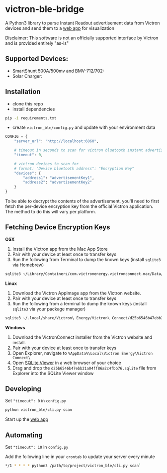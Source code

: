 # victron-ble-bridge

A Python3 library to parse Instant Readout advertisement data from Victron devices and send them to a [web app](https://github.com/debueb/victron-ble-monitor) for visualization

Disclaimer: This software is not an officially supported interface by Victron and is provided entirely "as-is"

## Supported Devices:

* SmartShunt 500A/500mv and BMV-712/702:
* Solar Charger:

## Installation

- clone this repo
- install dependencies
```bash
pip -i requirements.txt
```
- create `victron_ble/config.py` and update with your environment data
```python
CONFIG = {
    "server_url": "http://localhost:6060",

    # timeout in seconds to scan for victron bluetooth instant advertisements. Program will exit when all devices are scanned or timeout has expired. Set to 0 to scan continously.
    "timeout": 0,

    # victron devices to scan for
    # format: "Device bluetooth address": "Encryption Key"
    "devices": {
        "address1": "advertisementKey1",
        "address2": "advertisementKey2"
    }
}
```

To be able to decrypt the contents of the advertisement, you'll need to first fetch the per-device encryption key from the official Victron application. The method to do this will vary per platform.

## Fetching Device Encryption Keys
 
**OSX**

1. Install the Victron app from the Mac App Store
2. Pair with your device at least once to transfer keys
3. Run the following from Terminal to dump the known keys (install `sqlite3` via Homebrew)
```bash
sqlite3 ~/Library/Containers/com.victronenergy.victronconnect.mac/Data/Library/Application\ Support/Victron\ Energy/Victron\ Connect/d25b6546b47ebb21a04ff86a2c4fbb76.sqlite 'select address,advertisementKey from advertisementKeys inner join macAddresses on advertisementKeys.macAddress == macAddresses.macAddress'
```

**Linux**

1. Download the Victron AppImage app from the Victron website.
2. Pair with your device at least once to transfer keys
3. Run the following from a terminal to dump the known keys (install `sqlite3` via your package manager)
```bash
sqlite3 ~/.local/share/Victron\ Energy/Victron\ Connect/d25b6546b47ebb21a04ff86a2c4fbb76.sqlite 'select address,advertisementKey from advertisementKeys inner join macAddresses on advertisementKeys.macAddress == macAddresses.macAddress'
```

**Windows**

1. Download the VictronConnect installer from the Victron website and install.
2. Pair with your device at least once to transfer keys
3. Open Explorer, navigate to ```%AppData%\Local\Victron Energy\Victron Connect\```
4. Open [SQLite Viewer](https://inloop.github.io/sqlite-viewer/) in a web browser of your choice
5. Drag and drop the ```d25b6546b47ebb21a04ff86a2c4fbb76.sqlite``` file from Explorer into the SQLite Viewer window

## Developing

Set `"timeout": 0` in `config.py`

```bash
python victron_ble/cli.py scan
```

Start up the [web app](https://github.com/debueb/victron-ble-monitor)

## Automating

Set `"timeout": 10` in `config.py`

Add the following line in your `crontab` to update your server every  minute

```bash
*/1 * * * * python3 /path/to/project/victron_ble/cli.py scan`
```